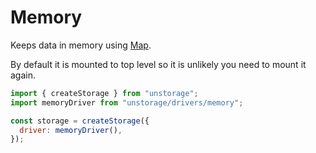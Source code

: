 # Memory

Keeps data in memory using [Map](https://developer.mozilla.org/en-US/docs/Web/JavaScript/Reference/Global_Objects/Map).

By default it is mounted to top level so it is unlikely you need to mount it again.

```js
import { createStorage } from "unstorage";
import memoryDriver from "unstorage/drivers/memory";

const storage = createStorage({
  driver: memoryDriver(),
});
```
